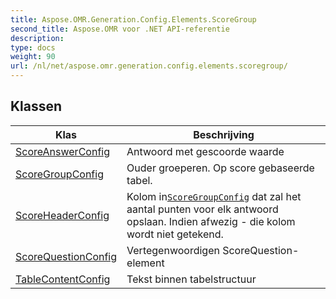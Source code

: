 ```yaml
---
title: Aspose.OMR.Generation.Config.Elements.ScoreGroup
second_title: Aspose.OMR voor .NET API-referentie
description: 
type: docs
weight: 90
url: /nl/net/aspose.omr.generation.config.elements.scoregroup/
---
```



## Klassen

| Klas | Beschrijving |
| --- | --- |
| [ScoreAnswerConfig](./scoreanswerconfig/) | Antwoord met gescoorde waarde |
| [ScoreGroupConfig](./scoregroupconfig/) | Ouder groeperen. Op score gebaseerde tabel. |
| [ScoreHeaderConfig](./scoreheaderconfig/) | Kolom in[`ScoreGroupConfig`](../aspose.omr.generation.config.elements.scoregroup/scoregroupconfig/) dat zal het aantal punten voor elk antwoord opslaan. Indien afwezig - die kolom wordt niet getekend. |
| [ScoreQuestionConfig](./scorequestionconfig/) | Vertegenwoordigen ScoreQuestion-element |
| [TableContentConfig](./tablecontentconfig/) | Tekst binnen tabelstructuur |


